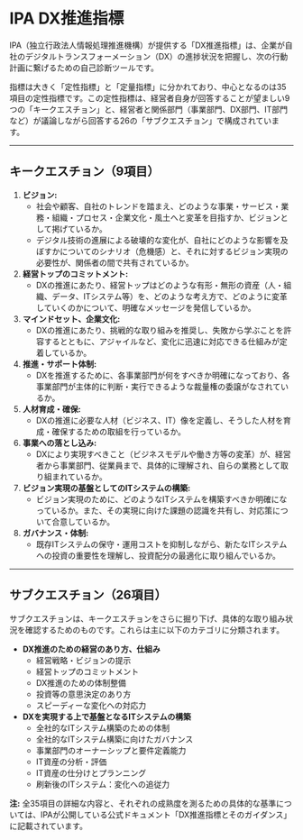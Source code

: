 
# IPA DX推進指標

IPA（独立行政法人情報処理推進機構）が提供する「DX推進指標」は、企業が自社のデジタルトランスフォーメーション（DX）の進捗状況を把握し、次の行動計画に繋げるための自己診断ツールです。

指標は大きく「定性指標」と「定量指標」に分かれており、中心となるのは35項目の定性指標です。この定性指標は、経営者自身が回答することが望ましい9つの「キークエスチョン」と、経営者と関係部門（事業部門、DX部門、IT部門など）が議論しながら回答する26の「サブクエスチョン」で構成されています。

---

## キークエスチョン（9項目）

1.  **ビジョン:**
    *   社会や顧客、自社のトレンドを踏まえ、どのような事業・サービス・業務・組織・プロセス・企業文化・風土へと変革を目指すか、ビジョンとして掲げているか。
    *   デジタル技術の進展による破壊的な変化が、自社にどのような影響を及ぼすかについてのシナリオ（危機感）と、それに対するビジョン実現の必要性が、関係者の間で共有されているか。
2.  **経営トップのコミットメント:**
    *   DXの推進にあたり、経営トップはどのような有形・無形の資産（人・組織、データ、ITシステム等）を、どのような考え方で、どのように変革していくのかについて、明確なメッセージを発信しているか。
3.  **マインドセット、企業文化:**
    *   DXの推進にあたり、挑戦的な取り組みを推奨し、失敗から学ぶことを許容するとともに、アジャイルなど、変化に迅速に対応できる仕組みが定着しているか。
4.  **推進・サポート体制:**
    *   DXを推進するために、各事業部門が何をすべきか明確になっており、各事業部門が主体的に判断・実行できるような裁量権の委譲がなされているか。
5.  **人材育成・確保:**
    *   DXの推進に必要な人材（ビジネス、IT）像を定義し、そうした人材を育成・確保するための取組を行っているか。
6.  **事業への落とし込み:**
    *   DXにより実現すべきこと（ビジネスモデルや働き方等の変革）が、経営者から事業部門、従業員まで、具体的に理解され、自らの業務として取り組まれているか。
7.  **ビジョン実現の基盤としてのITシステムの構築:**
    *   ビジョン実現のために、どのようなITシステムを構築すべきか明確になっているか。また、その実現に向けた課題の認識を共有し、対応策について合意しているか。
8.  **ガバナンス・体制:**
    *   既存ITシステムの保守・運用コストを抑制しながら、新たなITシステムへの投資の重要性を理解し、投資配分の最適化に取り組んでいるか。

---

## サブクエスチョン（26項目）

サブクエスチョンは、キークエスチョンをさらに掘り下げ、具体的な取り組み状況を確認するためのものです。これらは主に以下のカテゴリに分類されます。

*   **DX推進のための経営のあり方、仕組み**
    *   経営戦略・ビジョンの提示
    *   経営トップのコミットメント
    *   DX推進のための体制整備
    *   投資等の意思決定のあり方
    *   スピーディーな変化への対応力
*   **DXを実現する上で基盤となるITシステムの構築**
    *   全社的なITシステム構築のための体制
    *   全社的なITシステム構築に向けたガバナンス
    *   事業部門のオーナーシップと要件定義能力
    *   IT資産の分析・評価
    *   IT資産の仕分けとプランニング
    *   刷新後のITシステム：変化への追従力

**注:** 全35項目の詳細な内容と、それぞれの成熟度を測るための具体的な基準については、IPAが公開している公式ドキュメント「DX推進指標とそのガイダンス」に記載されています。
